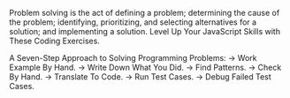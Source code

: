 Problem solving is the act of defining a problem; determining the cause of the problem; identifying, prioritizing, and selecting alternatives for a solution; and implementing a solution.
Level Up Your JavaScript Skills with These Coding Exercises.

A Seven-Step Approach to Solving Programming Problems:
-> Work Example By Hand.
-> Write Down What You Did.
-> Find Patterns.
-> Check By Hand.
-> Translate To Code.
-> Run Test Cases.
-> Debug Failed Test Cases.
